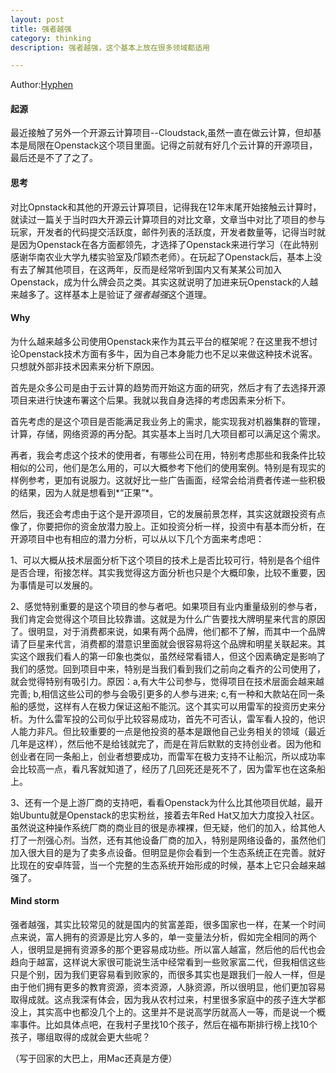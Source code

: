 ```yaml
---
layout: post  
title: 强者越强  
category: thinking  
description: 强者越强，这个基本上放在很多领域都适用

---
```


Author:[Hyphen](http://weibo.com/344736086)

#### 起源
最近接触了另外一个开源云计算项目--Cloudstack,虽然一直在做云计算，但却基本是局限在Openstack这个项目里面。记得之前就有好几个云计算的开源项目，最后还是不了了之了。

#### 思考
对比Opnstack和其他的开源云计算项目，记得我在12年末尾开始接触云计算时，就读过一篇关于当时四大开源云计算项目的对比文章，文章当中对比了项目的参与玩家，开发者的代码提交活跃度，邮件列表的活跃度，开发者数量等，记得当时就是因为Openstack在各方面都领先，才选择了Openstack来进行学习（在此特别感谢华南农业大学九楼实验室及邝颖杰老师）。在玩起了Openstack后，基本上没有去了解其他项目，在这两年，反而是经常听到国内又有某某公司加入Openstack，成为什么牌会员之类。其实这就说明了加进来玩Openstack的人越来越多了。这样基本上是验证了*强者越强*这个道理。

#### Why
为什么越来越多公司使用Openstack来作为其云平台的框架呢？在这里我不想讨论Openstack技术方面有多牛，因为自己本身能力也不足以来做这种技术说客。只想就外部非技术因素来分析下原因。

首先是众多公司是由于云计算的趋势而开始这方面的研究，然后才有了去选择开源项目来进行快速布署这个后果。我就以我自身选择的考虑因素来分析下。

首先考虑的是这个项目是否能满足我业务上的需求，能实现我对机器集群的管理，计算，存储，网络资源的再分配。其实基本上当时几大项目都可以满足这个需求。

再者，我会考虑这个技术的使用者，有哪些公司在用，特别考虑那些和我条件比较相似的公司，他们是怎么用的，可以大概参考下他们的使用案例。特别是有现实的样例参考，更加有说服力。这就好比一些广告画面，经常会给消费者传递一些积极的结果，因为人就是想看到*“正果”*。

然后，我还会考虑由于这个是开源项目，它的发展前景怎样，其实这就跟投资有点像了，你要把你的资金放潜力股上。正如投资分析一样，投资中有基本而分析，在开源项目中也有相应的潜力分析，可以从以下几个方面来考虑吧：

1、可以大概从技术层面分析下这个项目的技术上是否比较可行，特别是各个组件是否合理，衔接怎样。其实我觉得这方面分析也只是个大概印象，比较不重要，因为事情是可以发展的。

2、感觉特别重要的是这个项目的参与者吧。如果项目有业内重量级别的参与者，我们肯定会觉得这个项目比较靠谱。这就是为什么广告要找大牌明星来代言的原因了。很明显，对于消费都来说，如果有两个品牌，他们都不了解，而其中一个品牌请了巨星来代言，消费都的潜意识里面就会很容易将这个品牌和明星关联起来。其实这个跟我们看人的第一印象也类似，虽然经常看错人，但这个因素确定是影响了我们的感觉。回到项目中来，特别是当我们看到我们之前向之看齐的公司使用了，就会觉得特别有吸引力。原因：a,有大牛公司参与，觉得项目在技术层面会越来越完善; b,相信这些公司的参与会吸引更多的人参与进来; c,有一种和大款站在同一条船的感觉，这样有人在极力保证这船不能沉。这个其实可以用雷军的投资历史来分析。为什么雷军投的公司似乎比较容易成功，首先不可否认，雷军看人投的，他识人能力非凡。但比较重要的一点是他投资的基本是跟他自己业务相关的领域（最近几年是这样），然后他不是给钱就完了，而是在背后默默的支持创业者。因为他和创业者在同一条船上，创业者想要成功，而雷军在极力支持不让船沉，所以成功率会比较高一点，看凡客就知道了，经历了几回死还是死不了，因为雷军也在这条船上。

3、还有一个是上游厂商的支持吧，看看Openstack为什么比其他项目优越，最开始Ubuntu就是Openstack的忠实粉丝，接着去年Red Hat又加大力度投入社区。虽然说这种操作系统厂商的商业目的很是赤裸裸，但无疑，他们的加入，给其他人打了一剂强心剂。当然，还有其他设备厂商的加入，特别是网络设备的，虽然他们加入很大目的是为了卖多点设备。但明显是你会看到一个生态系统正在完善。就好比现在的安卓阵营，当一个完整的生态系统开始形成的时候，基本上它只会越来越强了。

#### Mind storm
强者越强，其实比较常见的就是国内的贫富差距，很多国家也一样，在某一个时间点来说，富人拥有的资源是比穷人多的，单一变量法分析，假如完全相同的两个人，很明显是拥有资源多的那个更容易成功些。所以富人越富，然后他的后代也会趋向于越富，这样说大家很可能说生活中经常看到一些败家富二代，但我相信这些只是个别，因为我们更容易看到败家的，而很多其实也是跟我们一般人一样，但是由于他们拥有更多的教育资源，资本资源，人脉资源，所以很明显，他们更加容易取得成就。这点我深有体会，因为我从农村过来，村里很多家庭中的孩子连大学都没上，其实高中也都没几个上的。这里并不是说高学历就高人一等，而是说一个概率事件。比如具体点吧，在我村子里找10个孩子，然后在福布斯排行榜上找10个孩子，哪组取得的成就会更大些呢？

（写于回家的大巴上，用Mac还真是方便）